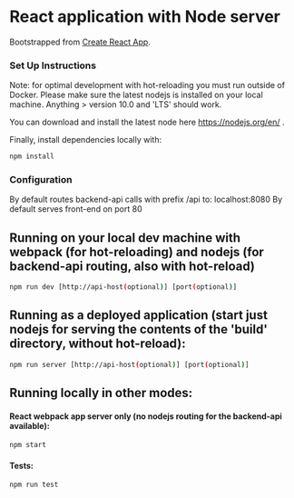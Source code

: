 # React application with Node server

Bootstrapped from [Create React App](https://github.com/facebookincubator/create-react-app).

### Set Up Instructions

Note: for optimal development with hot-reloading you must run outside of Docker. Please make sure the latest nodejs is installed on your local machine. Anything > version 10.0 and 'LTS' should work.

You can download and install the latest node here https://nodejs.org/en/ .

Finally, install dependencies locally with:
```bash
npm install
```

### Configuration
By default routes backend-api calls with prefix /api to: localhost:8080
By default serves front-end on port 80

## Running on your local dev machine with webpack (for hot-reloading) and nodejs (for backend-api routing, also with hot-reload)

```bash
npm run dev [http://api-host(optional)] [port(optional)]
```

## Running as a deployed application (start just nodejs for serving the contents of the 'build' directory, without hot-reload):

```bash
npm run server [http://api-host(optional)] [port(optional)]
```

## Running locally in other modes:
#### React webpack app server only (no nodejs routing for the backend-api available):

```bash
npm start
```

#### Tests:
```
npm run test
```

